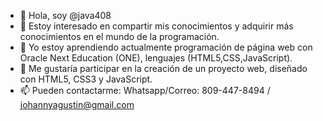 - 👋 Hola, soy @java408
- 👀 Estoy interesado en compartir mis conocimientos y adquirir más conocimientos en el mundo de la programación.
- 🌱 Yo estoy aprendiendo actualmente programación de página web con Oracle Next Education (ONE), lenguajes (HTML5,CSS,JavaScript).
- 💞️ Me gustaría participar en la creación de un proyecto web, diseñado con HTML5, CSS3 y JavaScript.
- 📫 Pueden contactarme: Whatsapp/Correo: 809-447-8494 / johannyagustin@gmail.com

<!---
java408/java408 is a ✨ special ✨ repository because its `README.md` (this file) appears on your GitHub profile.
You can click the Preview link to take a look at your changes.
--->
